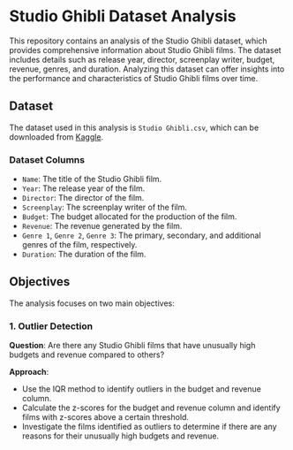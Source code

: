 # Studio Ghibli Dataset Analysis

This repository contains an analysis of the Studio Ghibli dataset, which provides comprehensive information about Studio Ghibli films. The dataset includes details such as release year, director, screenplay writer, budget, revenue, genres, and duration. Analyzing this dataset can offer insights into the performance and characteristics of Studio Ghibli films over time.

## Dataset

The dataset used in this analysis is `Studio Ghibli.csv`, which can be downloaded from [Kaggle](https://www.kaggle.com/datasets/shruthiiiee/studio-ghibli-dataset).

### Dataset Columns

- `Name`: The title of the Studio Ghibli film.
- `Year`: The release year of the film.
- `Director`: The director of the film.
- `Screenplay`: The screenplay writer of the film.
- `Budget`: The budget allocated for the production of the film.
- `Revenue`: The revenue generated by the film.
- `Genre 1`, `Genre 2`, `Genre 3`: The primary, secondary, and additional genres of the film, respectively.
- `Duration`: The duration of the film.

## Objectives

The analysis focuses on two main objectives:

### 1. Outlier Detection

**Question**: Are there any Studio Ghibli films that have unusually high budgets and revenue compared to others?

**Approach**:

- Use the IQR method to identify outliers in the budget and revenue column.
- Calculate the z-scores for the budget and revenue column and identify films with z-scores above a certain threshold.
- Investigate the films identified as outliers to determine if there are any reasons for their unusually high budgets and revenue.
